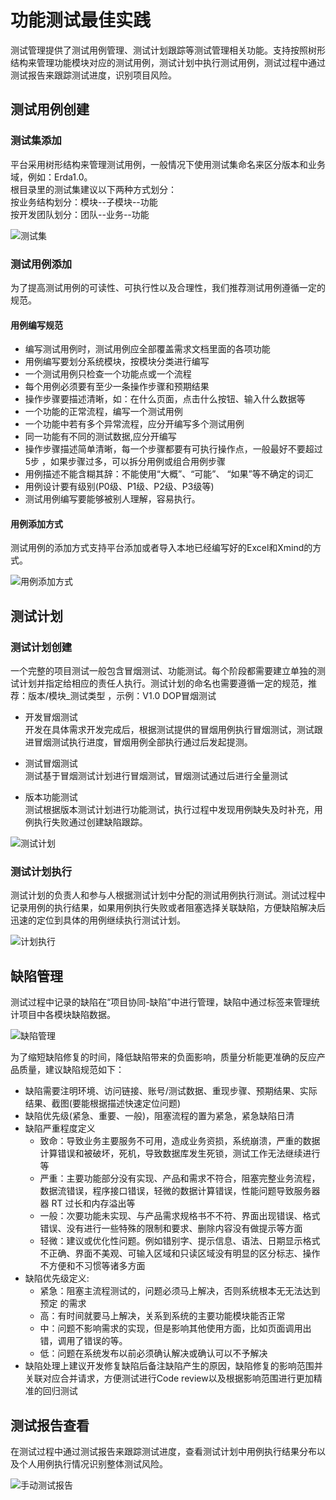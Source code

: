 # 功能测试最佳实践

测试管理提供了测试用例管理、测试计划跟踪等测试管理相关功能。支持按照树形结构来管理功能模块对应的测试用例，测试计划中执行测试用例，测试过程中通过测试报告来跟踪测试进度，识别项目风险。
## 测试用例创建
### 测试集添加
平台采用树形结构来管理测试用例，一般情况下使用测试集命名来区分版本和业务域，例如：Erda1.0。</br>
根目录里的测试集建议以下两种方式划分：</br>
按业务结构划分：模块--子模块--功能 </br>
按开发团队划分：团队--业务--功能</br>

![测试集](http://terminus-paas.oss-cn-hangzhou.aliyuncs.com/paas-doc/2021/08/19/83fa5d95-9ff1-4a2d-9550-a674e9ea38a6.png)

### 测试用例添加

为了提高测试用例的可读性、可执行性以及合理性，我们推荐测试用例遵循一定的规范。

#### 用例编写规范
- 编写测试用例时，测试用例应全部覆盖需求文档里面的各项功能
- 用例编写要划分系统模块，按模块分类进行编写
- 一个测试用例只检查一个功能点或一个流程
- 每个用例必须要有至少一条操作步骤和预期结果
- 操作步骤要描述清晰，如：在什么页面，点击什么按钮、输入什么数据等
- 一个功能的正常流程，编写一个测试用例
- 一个功能中若有多个异常流程，应分开编写多个测试用例
- 同一功能有不同的测试数据,应分开编写
- 操作步骤描述简单清晰，每一个步骤都要有可执行操作点，一般最好不要超过5步 ，如果步骤过多，可以拆分用例或组合用例步骤
- 用例描述不能含糊其辞：不能使用“大概”、“可能”、 “如果”等不确定的词汇
- 用例设计要有级别(P0级、P1级、P2级、P3级等)
- 测试用例编写要能够被别人理解，容易执行。

#### 用例添加方式

测试用例的添加方式支持平台添加或者导入本地已经编写好的Excel和Xmind的方式。

![用例添加方式](http://terminus-paas.oss-cn-hangzhou.aliyuncs.com/paas-doc/2021/08/18/465e2e69-0d44-4a98-a9f0-1b781fb482da.png)

## 测试计划

### 测试计划创建

一个完整的项目测试一般包含冒烟测试、功能测试。每个阶段都需要建立单独的测试计划并指定给相应的责任人执行。测试计划的命名也需要遵循一定的规范，推荐：版本/模块_测试类型 ，示例：V1.0 DOP冒烟测试

- 开发冒烟测试 </br>
开发在具体需求开发完成后，根据测试提供的冒烟用例执行冒烟测试，测试跟进冒烟测试执行进度，冒烟用例全部执行通过后发起提测。

- 测试冒烟测试 </br>
测试基于冒烟测试计划进行冒烟测试，冒烟测试通过后进行全量测试

- 版本功能测试 </br>
测试根据版本测试计划进行功能测试，执行过程中发现用例缺失及时补充，用例执行失败通过创建缺陷跟踪。

![测试计划](http://terminus-paas.oss-cn-hangzhou.aliyuncs.com/paas-doc/2021/08/18/91aeb5a2-6a7b-4422-b854-40373ecce4d0.png)

### 测试计划执行

测试计划的负责人和参与人根据测试计划中分配的测试用例执行测试。测试过程中记录用例的执行结果，如果用例执行失败或者阻塞选择关联缺陷，方便缺陷解决后迅速的定位到具体的用例继续执行测试计划。

![计划执行](http://terminus-paas.oss-cn-hangzhou.aliyuncs.com/paas-doc/2021/08/18/757ee899-2e6f-407e-a983-1cbec6dc905b.png)

## 缺陷管理

测试过程中记录的缺陷在“项目协同-缺陷”中进行管理，缺陷中通过标签来管理统计项目中各模块缺陷数据。

![缺陷管理](http://terminus-paas.oss-cn-hangzhou.aliyuncs.com/paas-doc/2021/08/19/579bd677-6b92-4ec4-845c-426e74f59f0a.png)

为了缩短缺陷修复的时间，降低缺陷带来的负面影响，质量分析能更准确的反应产品质量，建议缺陷规范如下：</br>
- 缺陷需要注明环境、访问链接、账号/测试数据、重现步骤、预期结果、实际结果、截图(要能根据描述快速定位问题) </br>
- 缺陷优先级(紧急、重要、一般)，阻塞流程的置为紧急，紧急缺陷日清 </br>
- 缺陷严重程度定义 </br>
    - 致命：导致业务主要服务不可用，造成业务资损，系统崩溃，严重的数据计算错误和被破坏，死机，导致数据库发生死锁，测试工作无法继续进行等 </br>
    - 严重：主要功能部分没有实现、产品和需求不符合，阻塞完整业务流程，数据流错误，程序接⼝错误，轻微的数据计算错误，性能问题导致服务器器 RT 过⻓和内存溢出等 </br>
    - 一般：次要功能未实现、与产品需求规格书不不符、界⾯出现错误、格式错误、没有进⾏一些特殊的限制和要求、删除内容没有做提示等⽅面 </br>
    - 轻微：建议或优化性问题。例如错别字、提示信息、语法、日期显示格式不正确、界⾯不美观、可输入区域和只读区域没有明显的区分标志、操作不方便和不习惯等诸多⽅面 </br>
- 缺陷优先级定义:</br>
    - 紧急：阻塞主流程测试的，问题必须⻢上解决，否则系统根本⽆无法达到预定 的需求</br>
    - 高：有时间就要⻢上解决，关系到系统的主要功能模块能否正常</br>
    - 中：问题不影响需求的实现，但是影响其他使用方面，比如页面调用出错，调用了错误的等。</br>
    - 低：问题在系统发布以前必须确认解决或确认可以不予解决</br>  
- 缺陷处理上建议开发修复缺陷后备注缺陷产生的原因，缺陷修复的影响范围并关联对应合并请求，方便测试进行Code review以及根据影响范围进行更加精准的回归测试

## 测试报告查看

在测试过程中通过测试报告来跟踪测试进度，查看测试计划中用例执行结果分布以及个人用例执行情况识别整体测试风险。

![手动测试报告](http://terminus-paas.oss-cn-hangzhou.aliyuncs.com/paas-doc/2021/08/19/ee688d43-4256-4f9f-a342-e3cb6263d75b.png)
